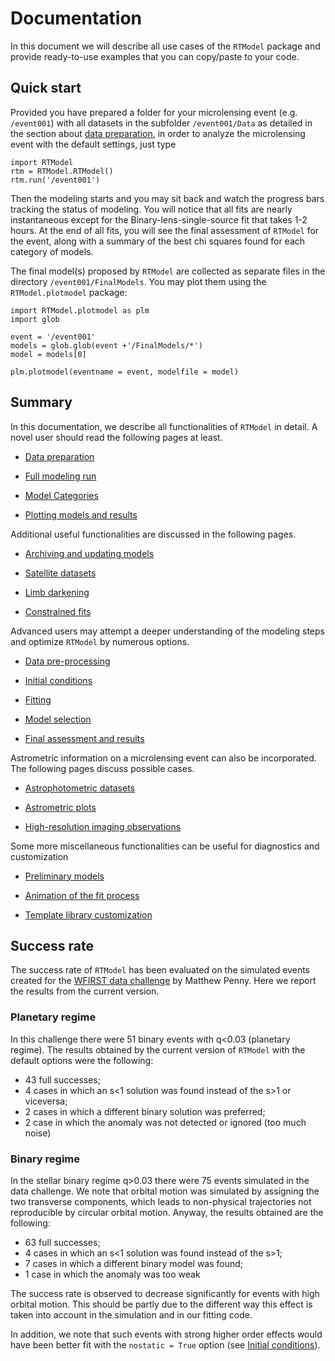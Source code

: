 
# Documentation

In this document we will describe all use cases of the `RTModel` package and provide ready-to-use examples that you can copy/paste to your code. 

## Quick start

Provided you have prepared a folder for your microlensing event (e.g. `/event001`) with all datasets in the subfolder `/event001/Data` as detailed in the section about [data preparation](DataPreparation.md), in order to analyze the microlensing event with the default settings, just type

```
import RTModel
rtm = RTModel.RTModel()
rtm.run('/event001')
```

Then the modeling starts and you may sit back and watch the progress bars tracking the status of modeling. You will notice that all fits are nearly instantaneous except for the Binary-lens-single-source fit that takes 1-2 hours. At the end of all fits, you will see the final assessment of `RTModel` for the event, along with a summary of the best chi squares found for each category of models.

The final model(s) proposed by `RTModel` are collected as separate files in the directory `/event001/FinalModels`. You may plot them using the `RTModel.plotmodel` package:

```
import RTModel.plotmodel as plm
import glob

event = '/event001'
models = glob.glob(event +'/FinalModels/*')
model = models[0]

plm.plotmodel(eventname = event, modelfile = model)
```

## Summary

In this documentation, we describe all functionalities of `RTModel` in detail. A novel user should read the following pages at least.

- [Data preparation](DataPreparation.md)

- [Full modeling run](ModelingRun.md)

- [Model Categories](ModelCategories.md)

- [Plotting models and results](PlotModel.md)

Additional useful functionalities are discussed in the following pages.

- [Archiving and updating models](ArchivingUpdating.md)

- [Satellite datasets](Satellite.md)

- [Limb darkening](LimbDarkening.md)

- [Constrained fits](Constraints.md)

Advanced users may attempt a deeper understanding of the modeling steps and optimize `RTModel` by numerous options.

- [Data pre-processing](DataPreprocessing.md)

- [Initial conditions](InitCond.md)

- [Fitting](Fitting.md)

- [Model selection](ModelSelection.md)

- [Final assessment and results](FinalAssessment.md)

Astrometric information on a microlensing event can also be incorporated. The following pages discuss possible cases.

- [Astrophotometric datasets](Astrophotometric.md)

- [Astrometric plots](AstrometricPlots.md)

- [High-resolution imaging observations](HighResolutionImaging.md)

Some more miscellaneous functionalities can be useful for diagnostics and customization

- [Preliminary models](PreliminaryModels.md)

- [Animation of the fit process](Animation.md)

- [Template library customization](TemplateLibraries.md)

## Success rate

The success rate of `RTModel` has been evaluated on the simulated events created for the [WFIRST data challenge](https://roman.ipac.caltech.edu/docs/street_data_challenge1_results.pdf) by Matthew Penny. Here we report the results from the current version.

### Planetary regime

In this challenge there were 51 binary events with q<0.03 (planetary regime). The results obtained by the current version of  `RTModel` with the default options were the following:
- 43 full successes;
- 4 cases in which an s<1 solution was found instead of the s>1 or viceversa;
- 2 cases in which a different binary solution was preferred;
- 2 case in which the anomaly was not detected or ignored (too much noise)

### Binary regime

In the stellar binary regime q>0.03 there were 75 events simulated in the data challenge. We note that orbital motion was simulated by assigning the two transverse components, which leads to non-physical trajectories not reproducible by circular orbital motion. Anyway, the results obtained are the following:

- 63 full successes;
- 4 cases in which an s<1 solution was found instead of the s>1;
- 7 cases in which a different binary model was found;
- 1 case in which the anomaly was too weak

The success rate is observed to decrease significantly for events with high orbital motion. This should be partly due to the different way this effect is taken into account in the simulation and in our fitting code.

In addition, we note that such events with strong higher order effects would have been better fit with the `nostatic = True` option (see [Initial conditions](InitCond.md)).


